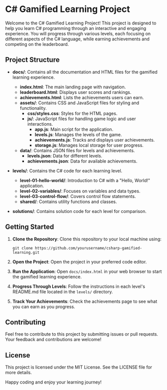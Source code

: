 # C# Gamified Learning Project

Welcome to the C# Gamified Learning Project! This project is designed to help you learn C# programming through an interactive and engaging experience. You will progress through various levels, each focusing on different aspects of the C# language, while earning achievements and competing on the leaderboard.

## Project Structure

- **docs/**: Contains all the documentation and HTML files for the gamified learning experience.
  - **index.html**: The main landing page with navigation.
  - **leaderboard.html**: Displays user scores and rankings.
  - **achievements.html**: Lists the achievements users can earn.
  - **assets/**: Contains CSS and JavaScript files for styling and functionality.
    - **css/styles.css**: Styles for the HTML pages.
    - **js/**: JavaScript files for handling game logic and user interactions.
      - **app.js**: Main script for the application.
      - **levels.js**: Manages the levels of the game.
      - **achievements.js**: Tracks and displays user achievements.
      - **storage.js**: Manages local storage for user progress.
  - **data/**: Contains JSON files for levels and achievements.
    - **levels.json**: Data for different levels.
    - **achievements.json**: Data for available achievements.

- **levels/**: Contains the C# code for each learning level.
  - **level-01-hello-world/**: Introduction to C# with a "Hello, World!" application.
  - **level-02-variables/**: Focuses on variables and data types.
  - **level-03-control-flow/**: Covers control flow statements.
  - **shared/**: Contains utility functions and classes.

- **solutions/**: Contains solution code for each level for comparison.

## Getting Started

1. **Clone the Repository**: 
   Clone this repository to your local machine using:
   ```
   git clone https://github.com/yourusername/csharp-gamified-learning.git
   ```

2. **Open the Project**: 
   Open the project in your preferred code editor.

3. **Run the Application**: 
   Open `docs/index.html` in your web browser to start the gamified learning experience.

4. **Progress Through Levels**: 
   Follow the instructions in each level's README.md file located in the `levels/` directory.

5. **Track Your Achievements**: 
   Check the achievements page to see what you can earn as you progress.

## Contributing

Feel free to contribute to this project by submitting issues or pull requests. Your feedback and contributions are welcome!

## License

This project is licensed under the MIT License. See the LICENSE file for more details.

Happy coding and enjoy your learning journey!